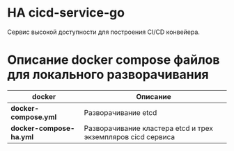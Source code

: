 HA cicd-service-go
===
Сервис высокой доступности для построения CI/CD конвейера.


Описание docker compose файлов для локального разворачивания
===
| docker                    | Описание                                                     |
|---------------------------|--------------------------------------------------------------|
| **docker-compose.yml**    | Разворачивание etcd                                          |
| **docker-compose-ha.yml** | Разворачивание кластера etcd и трех экземпляров cicd сервиса |

